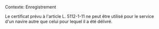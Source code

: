 Contexte: Enregistrement

Le certificat prévu à l'article L. 5112-1-11 ne peut être utilisé pour le service d'un navire autre que celui pour lequel il a été délivré.